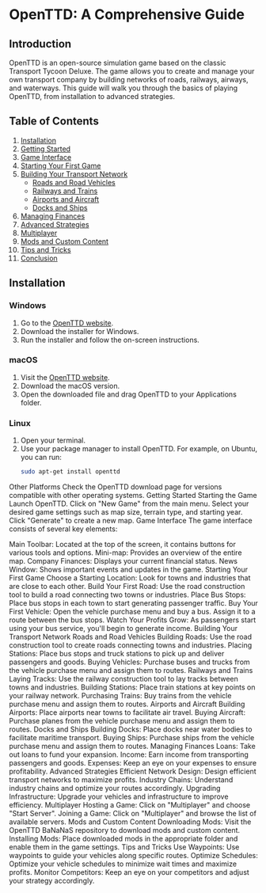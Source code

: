 # OpenTTD: A Comprehensive Guide

## Introduction
OpenTTD is an open-source simulation game based on the classic Transport Tycoon Deluxe. The game allows you to create and manage your own transport company by building networks of roads, railways, airways, and waterways. This guide will walk you through the basics of playing OpenTTD, from installation to advanced strategies.

## Table of Contents
1. [Installation](#installation)
2. [Getting Started](#getting-started)
3. [Game Interface](#game-interface)
4. [Starting Your First Game](#starting-your-first-game)
5. [Building Your Transport Network](#building-your-transport-network)
    - [Roads and Road Vehicles](#roads-and-road-vehicles)
    - [Railways and Trains](#railways-and-trains)
    - [Airports and Aircraft](#airports-and-aircraft)
    - [Docks and Ships](#docks-and-ships)
6. [Managing Finances](#managing-finances)
7. [Advanced Strategies](#advanced-strategies)
8. [Multiplayer](#multiplayer)
9. [Mods and Custom Content](#mods-and-custom-content)
10. [Tips and Tricks](#tips-and-tricks)
11. [Conclusion](#conclusion)

## Installation
### Windows
1. Go to the [OpenTTD website](https://www.openttd.org/).
2. Download the installer for Windows.
3. Run the installer and follow the on-screen instructions.

### macOS
1. Visit the [OpenTTD website](https://www.openttd.org/).
2. Download the macOS version.
3. Open the downloaded file and drag OpenTTD to your Applications folder.

### Linux
1. Open your terminal.
2. Use your package manager to install OpenTTD. For example, on Ubuntu, you can run:
   ```sh
   sudo apt-get install openttd
Other Platforms
Check the OpenTTD download page for versions compatible with other operating systems.
Getting Started
Starting the Game
Launch OpenTTD.
Click on "New Game" from the main menu.
Select your desired game settings such as map size, terrain type, and starting year.
Click "Generate" to create a new map.
Game Interface
The game interface consists of several key elements:

Main Toolbar: Located at the top of the screen, it contains buttons for various tools and options.
Mini-map: Provides an overview of the entire map.
Company Finances: Displays your current financial status.
News Window: Shows important events and updates in the game.
Starting Your First Game
Choose a Starting Location: Look for towns and industries that are close to each other.
Build Your First Road: Use the road construction tool to build a road connecting two towns or industries.
Place Bus Stops: Place bus stops in each town to start generating passenger traffic.
Buy Your First Vehicle: Open the vehicle purchase menu and buy a bus. Assign it to a route between the bus stops.
Watch Your Profits Grow: As passengers start using your bus service, you'll begin to generate income.
Building Your Transport Network
Roads and Road Vehicles
Building Roads: Use the road construction tool to create roads connecting towns and industries.
Placing Stations: Place bus stops and truck stations to pick up and deliver passengers and goods.
Buying Vehicles: Purchase buses and trucks from the vehicle purchase menu and assign them to routes.
Railways and Trains
Laying Tracks: Use the railway construction tool to lay tracks between towns and industries.
Building Stations: Place train stations at key points on your railway network.
Purchasing Trains: Buy trains from the vehicle purchase menu and assign them to routes.
Airports and Aircraft
Building Airports: Place airports near towns to facilitate air travel.
Buying Aircraft: Purchase planes from the vehicle purchase menu and assign them to routes.
Docks and Ships
Building Docks: Place docks near water bodies to facilitate maritime transport.
Buying Ships: Purchase ships from the vehicle purchase menu and assign them to routes.
Managing Finances
Loans: Take out loans to fund your expansion.
Income: Earn income from transporting passengers and goods.
Expenses: Keep an eye on your expenses to ensure profitability.
Advanced Strategies
Efficient Network Design: Design efficient transport networks to maximize profits.
Industry Chains: Understand industry chains and optimize your routes accordingly.
Upgrading Infrastructure: Upgrade your vehicles and infrastructure to improve efficiency.
Multiplayer
Hosting a Game: Click on "Multiplayer" and choose "Start Server".
Joining a Game: Click on "Multiplayer" and browse the list of available servers.
Mods and Custom Content
Downloading Mods: Visit the OpenTTD BaNaNaS repository to download mods and custom content.
Installing Mods: Place downloaded mods in the appropriate folder and enable them in the game settings.
Tips and Tricks
Use Waypoints: Use waypoints to guide your vehicles along specific routes.
Optimize Schedules: Optimize your vehicle schedules to minimize wait times and maximize profits.
Monitor Competitors: Keep an eye on your competitors and adjust your strategy accordingly.

